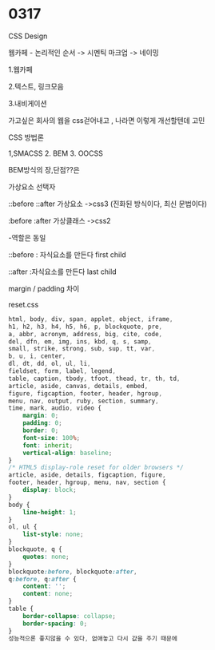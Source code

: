 # 0317

CSS Design

웹카페 - 논리적인 순서 -> 시멘틱 마크업 -> 네이밍

1.웹카페

2.텍스트, 링크모음

3.내비게이션





가고싶은 회사의 웹을 css걷어내고 , 나라면 이렇게 개선할텐데 고민



CSS 방법론

1,SMACSS 2. BEM 3. OOCSS

BEM방식의 장,단점??은



가상요소 선택자

::before ::after 가상요소 ->css3 (진화된 방식이다, 최신 문법이다)

:before :after 가상클래스 ->css2

-역할은 동일



::before : 자식요소를 만든다 first child

::after :자식요소를 만든다 last child





margin / padding 차이



reset.css

```css
html, body, div, span, applet, object, iframe,
h1, h2, h3, h4, h5, h6, p, blockquote, pre,
a, abbr, acronym, address, big, cite, code,
del, dfn, em, img, ins, kbd, q, s, samp,
small, strike, strong, sub, sup, tt, var,
b, u, i, center,
dl, dt, dd, ol, ul, li,
fieldset, form, label, legend,
table, caption, tbody, tfoot, thead, tr, th, td,
article, aside, canvas, details, embed, 
figure, figcaption, footer, header, hgroup, 
menu, nav, output, ruby, section, summary,
time, mark, audio, video {
	margin: 0;
	padding: 0;
	border: 0;
	font-size: 100%;
	font: inherit;
	vertical-align: baseline;
}
/* HTML5 display-role reset for older browsers */
article, aside, details, figcaption, figure, 
footer, header, hgroup, menu, nav, section {
	display: block;
}
body {
	line-height: 1;
}
ol, ul {
	list-style: none;
}
blockquote, q {
	quotes: none;
}
blockquote:before, blockquote:after,
q:before, q:after {
	content: '';
	content: none;
}
table {
	border-collapse: collapse;
	border-spacing: 0;
}
성능적으론 좋지않을 수 있다, 없애놓고 다시 값을 주기 때문에
```



